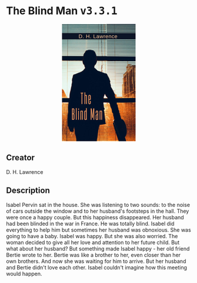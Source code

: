 
# The Blind Man <kbd>v3.3.1</kbd>

<center>
  <img src="./cover-1024.jpg"/>
</center>

## Creator
D. H. Lawrence

## Description
Isabel Pervin sat in the house. She was listening to two sounds: to the noise of cars outside the window and to her husband's footsteps in the hall. They were once a happy couple. But this happiness disappeared. Her husband had been blinded in the war in France. He was totally blind. Isabel did everything to help him but sometimes her husband was obnoxious. She was going to have a baby. Isabel was happy. But she was also worried. The woman decided to give all her love and attention to her future child. But what about her husband? But something made Isabel happy - her old friend Bertie wrote to her. Bertie was like a brother to her, even closer than her own brothers. And now she was waiting for him to arrive. But her husband and Bertie didn't love each other. Isabel couldn't imagine how this meeting would happen. 
